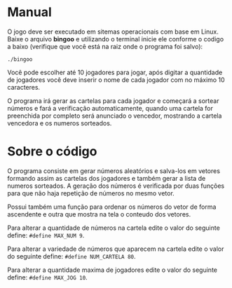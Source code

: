 # Manual
O jogo deve ser executado em sitemas operacionais com base em Linux.
Baixe o arquivo **bingoo** e utilizando o terminal inicie ele conforme o codigo a baixo (verifique que você está na 
raiz onde o programa foi salvo):

`./bingoo`

Você pode escolher até 10 jogadores para jogar, após digitar a quantidade de
jogadores você deve inserir o nome de cada jogador com no máximo 10 caracteres.

O programa irá gerar as cartelas para cada jogador e começará a sortear números e fará a verificação
automaticamente, quando uma cartela for preenchida por completo será anunciado o vencedor, mostrando a
 cartela vencedora e os numeros sorteados.
 
# Sobre o código

O programa consiste em gerar números aleatórios e salva-los em vetores formando assim as cartelas dos jogadores e também
gerar a lista de numeros sorteados. A geração dos números é verificada por duas funções para que não haja repetição
de números no mesmo vetor.

Possui também uma função para ordenar os números do vetor de forma ascendente e outra que mostra na tela o conteudo
 dos vetores.

Para alterar a quantidade de números na cartela edite o valor do seguinte define:
`#define MAX_NUM 9`.

Para alterar a variedade de números que aparecem na cartela edite o valor do seguinte define:
`#define NUM_CARTELA 80`.

Para alterar a quantidade maxima de jogadores edite o valor do seguinte define: 
`#define MAX_JOG 10`.
